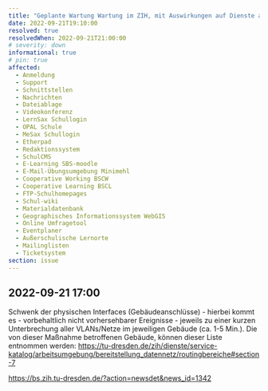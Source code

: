 ```yaml
---
title: "Geplante Wartung Wartung im ZIH, mit Auswirkungen auf Dienste auf dem SBS"
date: 2022-09-21T19:10:00
resolved: true
resolvedWhen: 2022-09-21T21:00:00
# severity: down
informational: true
# pin: true 
affected:
  - Anmeldung
  - Support
  - Schnittstellen
  - Nachrichten
  - Dateiablage
  - Videokonferenz
  - LernSax Schullogin
  - OPAL Schule
  - MeSax Schullogin
  - Etherpad
  - Redaktionssystem
  - SchulCMS
  - E-Learning SBS-moodle
  - E-Mail-Übungsumgebung Minimehl
  - Cooperative Working BSCW
  - Cooperative Learning BSCL
  - FTP-Schulhomepages
  - Schul-wiki
  - Materialdatenbank
  - Geographisches Informationssystem WebGIS
  - Online Umfragetool
  - Eventplaner
  - Außerschulische Lernorte
  - Mailinglisten
  - Ticketsystem
section: issue
---
```


## 2022-09-21 17:00

Schwenk der physischen Interfaces (Gebäudeanschlüsse) - hierbei kommt es - vorbehaltlich nicht vorhersehbarer Ereignisse - jeweils zu einer kurzen Unterbrechung aller VLANs/Netze im jeweiligen Gebäude (ca. 1-5 Min.).
Die von dieser Maßnahme betroffenen Gebäude, können dieser Liste entnommen werden: https://tu-dresden.de/zih/dienste/service-katalog/arbeitsumgebung/bereitstellung_datennetz/routingbereiche#section-7

https://bs.zih.tu-dresden.de/?action=newsdet&news_id=1342
